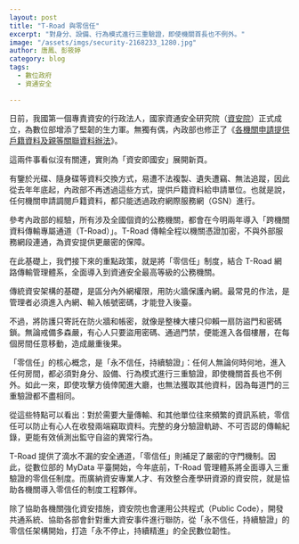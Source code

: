 ```yaml
---
layout: post
title: "T-Road 與零信任"
excerpt: "對身分、設備、行為模式進行三重驗證，即使機關首長也不例外。"
image: "/assets/imgs/security-2168233_1280.jpg"
author: 唐鳳、彭筱婷
category: blog
tags:
  - 數位政府
  - 資通安全

---
```


日前，我國第一個專責資安的行政法人，國家資通安全研究院（[資安院](https://www.nics.nat.gov.tw/)）正式成立，為數位部增添了堅韌的生力軍。無獨有偶，內政部也修正了《[各機關申請提供戶籍資料及親等關聯資料辦法](https://www.moi.gov.tw/News_Content.aspx?n=145&s=274867)》。

這兩件事看似沒有關連，實則為「資安即國安」展開新頁。

有鑒於光碟、隨身碟等資料交換方式，易遭不法複製、遺失遭竊、無法追蹤，因此從去年年底起，內政部不再透過這些方式，提供戶籍資料給申請單位。也就是說，任何機關申請調閱戶籍資料，都只能透過政府網際服務網（GSN）進行。

參考內政部的經驗，所有涉及全國個資的公務機關，都會在今明兩年導入「跨機關資料傳輸專屬通道（T-Road）」。T-Road 傳輸全程以機關憑證加密，不與外部服務網段連通，為資安提供更嚴密的保障。

在此基礎上，我們接下來的重點政策，就是將「零信任」制度，結合 T-Road 網路傳輸管理體系，全面導入到資通安全最高等級的公務機關。

傳統資安架構的基礎，是區分內外網權限，用防火牆保護內網。最常見的作法，是管理者必須進入內網、輸入帳號密碼，才能登入後臺。

不過，將防護只寄託在防火牆和帳密，就像是整棟大樓只仰賴一扇防盜門和密碼鎖。無論戒備多森嚴，有心人只要盜用密碼、通過門禁，便能進入各個樓層，在每個房間任意移動，造成嚴重後果。

「零信任」的核心概念，是「永不信任，持續驗證」：任何人無論何時何地，進入任何房間，都必須對身分、設備、行為模式進行三重驗證，即使機關首長也不例外。如此一來，即使攻擊方僥倖闖進大廳，也無法獲取其他資料，因為每道門的三重驗證都不盡相同。

從這些特點可以看出：對於需要大量傳輸、和其他單位往來頻繁的資訊系統，零信任可以防止有心人在收發兩端竊取資料。完整的身分驗證軌跡、不可否認的傳輸紀錄，更能有效偵測出監守自盜的異常行為。

T-Road 提供了滴水不漏的安全通道，「零信任」則補足了嚴密的守門機制。因此，從數位部的 MyData 平臺開始，今年底前，T-Road 管理體系將全面導入三重驗證的零信任制度。而廣納資安專業人才、有效整合產學研資源的資安院，就是協助各機關導入零信任的制度工程夥伴。

除了協助各機關強化資安措施，資安院也會運用公共程式（Public Code），開發共通系統、協助各部會針對重大資安事件進行聯防，從「永不信任，持續驗證」的零信任架構開始，打造「永不停止，持續精進」的全民數位韌性。
